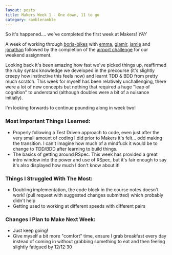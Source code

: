 ```yaml
---
layout: posts
title: Makers Week 1 - One down, 11 to go
category: rambleramble
---
```


So it's happened.... we've completed the first week at Makers! _YAY_

A week of working through [boris-bikes](https://github.com/michaellennox/course/tree/master/boris_bikes) with [emma](https://github.com/michaellennox/boris-bikes), [giamir](https://github.com/michaellennox/boris-bikes/tree/giamir), [jamie](https://github.com/michaellennox/boris-bikes/tree/jamie) and [jonathan](https://github.com/michaellennox/boris-bikes/tree/jonathan) followed by the completion of the [airport challenge](https://github.com/michaellennox/airport_challenge) for our weekend assignment.

Looking back it's been amazing how fast we've picked things up, reaffirmed the ruby syntax knowledge we developed in the precourse (it's slightly creepy how instinctive this feels now) and learnt TDD & BDD from pretty much scratch. This week for myself has been relatively unchallenging, there were a lot of new concepts but nothing that required a huge "leap of cognition" to understand (although doubles were a bit of a nuisance initially).

I'm looking forwards to continue pounding along in week two!

### Most Important Things I Learned:

* Properly following a Test Driven approach to code, even just after the very small amount of coding I did prior to Makers it's felt... odd making the transition. I can't imagine how much of a mindfuck it would be to change to TDD/BDD after learning to build things.
* The basics of getting around RSpec. This week has provided a great intro window into the power and use of RSpec, but it's fair enough to say it's also displayed how much I don't know about it!

### Things I Struggled With The Most:

* Doubling implementation, the code block in the course notes doesn't work! (pull request with suggested changes submitted) which probably didn't help
* Getting used to working at different speeds with different pairs


### Changes I Plan to Make Next Week:

* Just keep going!
* Give myself a bit more "comfort" time, ensure I grab breakfast every day instead of coming in without grabbing something to eat and then feeling slightly fatigued by 12/12:30
